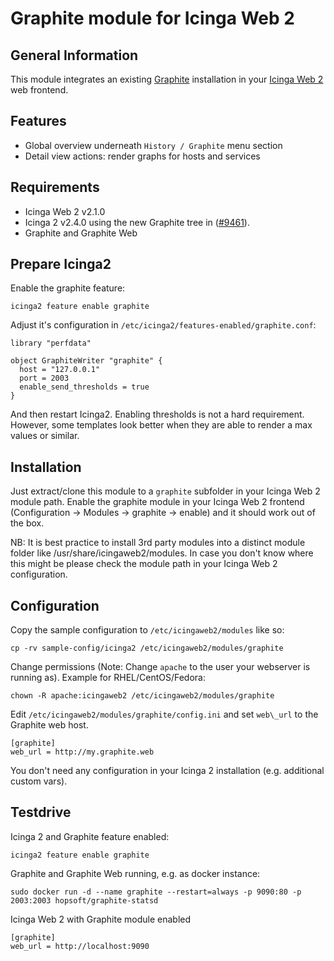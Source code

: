 # Graphite module for Icinga Web 2

## General Information

This module integrates an existing [Graphite](https://graphite.readthedocs.org/en/latest/)
installation in your
[Icinga Web 2](https://www.icinga.org/icinga/screenshots/icinga-web-2/) web
frontend.

## Features

* Global overview underneath `History / Graphite` menu section
* Detail view actions: render graphs for hosts and services

## Requirements

* Icinga Web 2 v2.1.0
* Icinga 2 v2.4.0 using the new Graphite tree in ([#9461](https://dev.icinga.org/issues/9461)).
* Graphite and Graphite Web

## Prepare Icinga2

Enable the graphite feature:

    icinga2 feature enable graphite

Adjust it's configuration in `/etc/icinga2/features-enabled/graphite.conf`:

```
library "perfdata"

object GraphiteWriter "graphite" {
  host = "127.0.0.1"
  port = 2003
  enable_send_thresholds = true
}
```

And then restart Icinga2. Enabling thresholds is not a hard requirement.
However, some templates look better when they are able to render a max
values or similar.

## Installation

Just extract/clone this module to a `graphite` subfolder in your Icinga
Web 2 module path. Enable the graphite module in your Icinga Web 2 frontend
(Configuration -> Modules -> graphite -> enable) and it should work out of
the box.

NB: It is best practice to install 3rd party modules into a distinct module
folder like /usr/share/icingaweb2/modules. In case you don't know where this
might be please check the module path in your Icinga Web 2 configuration.

## Configuration

Copy the sample configuration to `/etc/icingaweb2/modules` like so:

    cp -rv sample-config/icinga2 /etc/icingaweb2/modules/graphite

Change permissions (Note: Change `apache` to the user your
webserver is running as). Example for RHEL/CentOS/Fedora:

    chown -R apache:icingaweb2 /etc/icingaweb2/modules/graphite

Edit `/etc/icingaweb2/modules/graphite/config.ini` and set `web\_url`
to the Graphite web host.

    [graphite]
    web_url = http://my.graphite.web

You don't need any configuration in your Icinga 2 installation (e.g.
additional custom vars).

## Testdrive

Icinga 2 and Graphite feature enabled:

    icinga2 feature enable graphite

Graphite and Graphite Web running, e.g. as docker instance:

    sudo docker run -d --name graphite --restart=always -p 9090:80 -p 2003:2003 hopsoft/graphite-statsd

Icinga Web 2 with Graphite module enabled

    [graphite]
    web_url = http://localhost:9090

